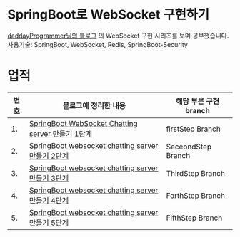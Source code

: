 # SpringBoot로 WebSocket 구현하기 
[daddayProgrammer님의 블로그](https://www.daddyprogrammer.org/post/series/spring-websocket-chat-server/) 의 WebSocket 구현 시리즈를 보며 공부했습니다. 
사용기술: SpringBoot, WebSocket, Redis, SpringBoot-Security

# 업적
| 번호 | 블로그에 정리한 내용                                         | 해당 부분 구현 branch |
| ---- | ------------------------------------------------------------ | --------------------- |
| 1.   | [SpringBoot WebSocket Chatting server 만들기 1단계](https://dalcheonroadhead.tistory.com/355) | firstStep Branch      |
| 2.   | [SpringBoot websocket chatting server 만들기 2단계](https://dalcheonroadhead.tistory.com/368) | SeceondStep Branch    |
| 3.   | [SpringBoot websocket chatting server 만들기 3단계](https://dalcheonroadhead.tistory.com/372) | ThirdStep Branch    |
| 4.   | [SpringBoot websocket chatting server 만들기 4단계](https://dalcheonroadhead.tistory.com/375) | ForthStep Branch |
| 5.   | [SpringBoot websocket chatting server 만들기 5단계](https://dalcheonroadhead.tistory.com/377) | FifthStep Branch |



